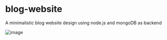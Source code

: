 # blog-website

A minimalistic blog website design using node.js and mongoDB as backend

![image](https://github.com/dvijkalsi/blog-website/assets/85697964/05a936dc-fa01-402e-a310-25db0dbf7eaa)
